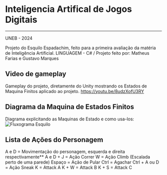 # Inteligencia Artifical de Jogos Digitais 
----

UNEB - 2024

Projeto do Esquilo Espadachim, feito para a primeira avaliação da matéria de Inteligência Artificial.
LINGUAGEM - C# /
Projeto feito por: Matheus Farias e Gustavo Marques 


Video de gameplay
----
Gameplay do projeto, diretamente do Unity mostrando os Estados de Maquina Finitos aplicado ao projeto.
https://youtu.be/8udzXofU3RY

Diagrama da Maquina de Estados Finitos 
----
Diagrama explicitando as Maquinas de Estado e como usa-los:
![Fluxograma Esquilo](https://github.com/AcarajeNervoso/Esquilo-Espadachim-IA/assets/112403332/2b2ab3f7-642f-4b9d-a2e9-8557d9250383)

Lista de Ações do Personagem 
----
A e D = Movimentação do personagem, esquerda e direita respectivamente\**
A e D + J = Ação Correr
W = Ação Climb (Escalada perto de uma parede)
Espaço = Ação de Pular
Ctrl = Agachar 
Ctrl + A ou D = Ação Sneak
K = Attack A
K + W = Attack B
K + S = Attack C
